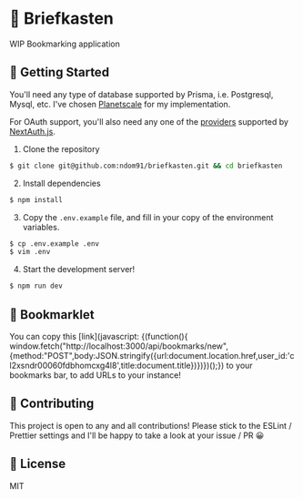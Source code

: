 # 📮 Briefkasten

WIP Bookmarking application

## 🚀 Getting Started

You'll need any type of database supported by Prisma, i.e. Postgresql, Mysql, etc. I've chosen [Planetscale](https://planetscale.com) for my implementation.

For OAuth support, you'll also need any one of the [providers](https://next-auth.js.org/providers) supported by [NextAuth.js](https://github.com/nextauthjs/next-auth).

1. Clone the repository

```sh
$ git clone git@github.com:ndom91/briefkasten.git && cd briefkasten
```

2. Install dependencies

```sh
$ npm install
```

3. Copy the `.env.example` file, and fill in your copy of the environment variables.

```sh
$ cp .env.example .env
$ vim .env
```

4. Start the development server!

```sh
$ npm run dev
```

## 🔗 Bookmarklet

You can copy this [link](javascript: {(function(){ window.fetch("http://localhost:3000/api/bookmarks/new",{method:"POST",body:JSON.stringify({url:document.location.href,user_id:'cl2xsndr00060fdbhomcxg4l8',title:document.title})})})();}) to your bookmarks bar, to add URLs to your instance!

## 👷 Contributing

This project is open to any and all contributions! Please stick to the ESLint / Prettier settings and I'll be happy to take a look at your issue / PR 😀

## 📝 License

MIT
